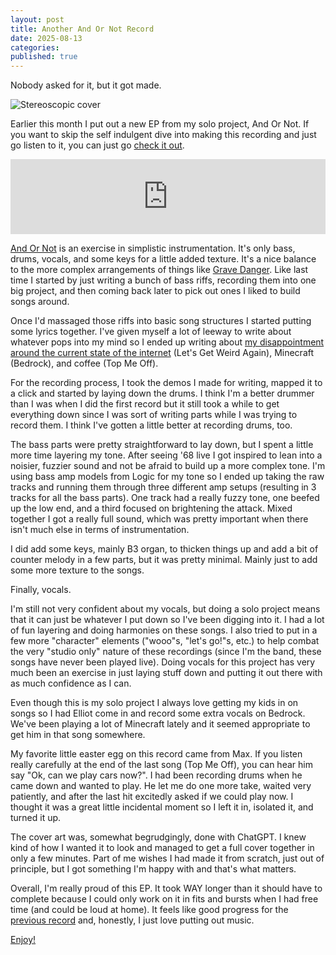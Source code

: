 ```yaml
---
layout: post
title: Another And Or Not Record
date: 2025-08-13
categories: 
published: true
---
```


Nobody asked for it, but it got made.

<img src="../blog_media/stereoscopic400.png " title="Stereoscopic cover" />

Earlier this month I put out a new EP from my solo project, And Or Not. If you want to skip the self indulgent dive into making this recording and just go listen to it, you can just go [check it out](https://andornot.bandcamp.com/album/stereoscopic).

<iframe style="border: 0; width: 100%; height: 120px;" src="https://bandcamp.com/EmbeddedPlayer/album=3482022036/size=large/bgcol=ffffff/linkcol=0687f5/tracklist=false/artwork=small/transparent=true/" seamless><a href="https://andornot.bandcamp.com/album/stereoscopic">Stereoscopic by And Or Not</a></iframe>

[And Or Not](../blog/and-or-not) is an exercise in simplistic instrumentation. It's only bass, drums, vocals, and some keys for a little added texture. It's a nice balance to the more complex arrangements of things like [Grave Danger](https://open.spotify.com/artist/4hb8s9fy6ws3H94zyZfgY7?si=3wyoxPn5R5yBGYi80yHFoQ). Like last time I started by just writing a bunch of bass riffs, recording them into one big project, and then coming back later to pick out ones I liked to build songs around.

Once I'd massaged those riffs into basic song structures I started putting some lyrics together. I've given myself a lot of leeway to write about whatever pops into my mind so I ended up writing about [my disappointment around the current state of the internet](../blog/pragmatic-divesting-from-enshitifcation) (Let's Get Weird Again), Minecraft (Bedrock), and coffee (Top Me Off).

For the recording process, I took the demos I made for writing, mapped it to a click and started by laying down the drums. I think I'm a better drummer than I was when I did the first record but it still took a while to get everything down since I was sort of writing parts while I was trying to record them. I think I've gotten a little better at recording drums, too.

The bass parts were pretty straightforward to lay down, but I spent a little more time layering my tone. After seeing '68 live I got inspired to lean into a noisier, fuzzier sound and not be afraid to build up a more complex tone. I'm using bass amp models from Logic for my tone so I ended up taking the raw tracks and running them through three different amp setups (resulting in 3 tracks for all the bass parts). One track had a really fuzzy tone, one beefed up the low end, and a third focused on brightening the attack. Mixed together I got a really full sound, which was pretty important when there isn't much else in terms of instrumentation.

I did add some keys, mainly B3 organ, to thicken things up and add a bit of counter melody in a few parts, but it was pretty minimal. Mainly just to add some more texture to the songs.

Finally, vocals.

I'm still not very confident about my vocals, but doing a solo project means that it can just be whatever I put down so I've been digging into it. I had a lot of fun layering and doing harmonies on these songs. I also tried to put in a few more "character" elements ("wooo"s, "let's go!"s, etc.) to help combat the very "studio only" nature of these recordings (since I'm the band, these songs have never been played live). Doing vocals for this project has very much been an exercise in just laying stuff down and putting it out there with as much confidence as I can.

Even though this is my solo project I always love getting my kids in on songs so I had Elliot come in and record some extra vocals on Bedrock. We've been playing a lot of Minecraft lately and it seemed appropriate to get him in that song somewhere.

My favorite little easter egg on this record came from Max. If you listen really carefully at the end of the last song (Top Me Off), you can hear him say "Ok, can we play cars now?". I had been recording drums when he came down and wanted to play. He let me do one more take, waited very patiently, and after the last hit excitedly asked if we could play now. I thought it was a great little incidental moment so I left it in, isolated it, and turned it up.

The cover art was, somewhat begrudgingly, done with ChatGPT. I knew kind of how I wanted it to look and managed to get a full cover together in only a few minutes. Part of me wishes I had made it from scratch, just out of principle, but I got something I'm happy with and that's what matters.

Overall, I'm really proud of this EP. It took WAY longer than it should have to complete because I could only work on it in fits and bursts when I had free time (and could be loud at home). It feels like good progress for the [previous record](https://andornot.bandcamp.com/album/the-infernal-machine) and, honestly, I just love putting out music.

[Enjoy!](https://andornot.bandcamp.com/album/stereoscopic)

